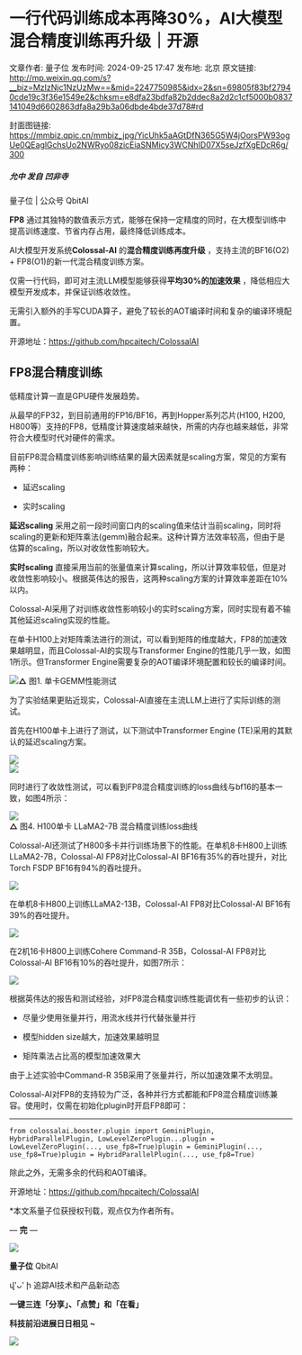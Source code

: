 # 一行代码训练成本再降30%，AI大模型混合精度训练再升级｜开源

文章作者: 量子位
发布时间: 2024-09-25 17:47
发布地: 北京
原文链接: http://mp.weixin.qq.com/s?__biz=MzIzNjc1NzUzMw==&mid=2247750985&idx=2&sn=69805f83bf27940cde19c3f36e1549e2&chksm=e8dfa23bdfa82b2ddec8a2d2c1cf5000b0837141049d6602863dfa8a29b3a06dbde4bde37d78#rd

封面图链接: https://mmbiz.qpic.cn/mmbiz_jpg/YicUhk5aAGtDfN365G5W4jOorsPW93ogUe0QEaglGchsUo2NWRyo08zicEiaSNMicy3WCNhID07X5seJzfXgEDcR6g/300

##### 允中 发自 凹非寺  
量子位 | 公众号 QbitAI

**FP8** 通过其独特的数值表示方式，能够在保持一定精度的同时，在大模型训练中提高训练速度、节省内存占用，最终降低训练成本。

AI大模型开发系统**Colossal-AI** 的**混合精度训练再度升级** ，支持主流的BF16(O2) + FP8(O1)的新一代混合精度训练方案。

仅需一行代码，即可对主流LLM模型能够获得**平均30%的加速效果** ，降低相应大模型开发成本，并保证训练收敛性。

无需引入额外的手写CUDA算子，避免了较长的AOT编译时间和复杂的编译环境配置。

开源地址：https://github.com/hpcaitech/ColossalAI

## FP8混合精度训练

低精度计算一直是GPU硬件发展趋势。

从最早的FP32，到目前通用的FP16/BF16，再到Hopper系列芯片(H100, H200,
H800等）支持的FP8，低精度计算速度越来越快，所需的内存也越来越低，非常符合大模型时代对硬件的需求。

目前FP8混合精度训练影响训练结果的最大因素就是scaling方案，常见的方案有两种：

  * 延迟scaling

  * 实时scaling

**延迟scaling**
采用之前一段时间窗口内的scaling值来估计当前scaling，同时将scaling的更新和矩阵乘法(gemm)融合起来。这种计算方法效率较高，但由于是估算的scaling，所以对收敛性影响较大。

**实时scaling**
直接采用当前的张量值来计算scaling，所以计算效率较低，但是对收敛性影响较小。根据英伟达的报告，这两种scaling方案的计算效率差距在10%以内。

Colossal-AI采用了对训练收敛性影响较小的实时scaling方案，同时实现有着不输其他延迟scaling实现的性能。

在单卡H100上对矩阵乘法进行的测试，可以看到矩阵的维度越大，FP8的加速效果越明显，而且Colossal-AI的实现与Transformer
Engine的性能几乎一致，如图1所示。但Transformer Engine需要复杂的AOT编译环境配置和较长的编译时间。

![](https://mmbiz.qpic.cn/mmbiz_jpg/YicUhk5aAGtDfN365G5W4jOorsPW93ogUeTKnE4F1QfqDGKt1sGWpdfkzAQrB0verEsF9ORkPh779xCpPicyVSbg/640?wx_fmt=jpeg&from=appmsg)**△**
图1. 单卡GEMM性能测试  

为了实验结果更贴近现实，Colossal-AI直接在主流LLM上进行了实际训练的测试。

首先在H100单卡上进行了测试，以下测试中Transformer Engine (TE)采用的其默认的延迟scaling方案。

![](https://mmbiz.qpic.cn/mmbiz_jpg/YicUhk5aAGtDfN365G5W4jOorsPW93ogU3IqnrNMpZksScGQ2Xhwb6MKRBjeXiblEfabtGpd9Hwia2icCNKCWh1eTw/640?wx_fmt=jpeg&from=appmsg)  
![](https://mmbiz.qpic.cn/mmbiz_jpg/YicUhk5aAGtDfN365G5W4jOorsPW93ogUZjUw3gMFHxXU8hFicPHs9bU1gcyPpDAsZq8ZYSeBeiaTHnKgmDf2aPCg/640?wx_fmt=jpeg&from=appmsg)  

同时进行了收敛性测试，可以看到FP8混合精度训练的loss曲线与bf16的基本一致，如图4所示：

![](https://mmbiz.qpic.cn/mmbiz_png/YicUhk5aAGtDfN365G5W4jOorsPW93ogUmn4rPLr9WA00kggicBLVovbqhAYW4zrgWNGKKQTK8tfkqx6ibT9Bvfng/640?wx_fmt=png&from=appmsg)  
**△** 图4. H100单卡 LLaMA2-7B 混合精度训练loss曲线  

Colossal-AI还测试了H800多卡并行训练场景下的性能。在单机8卡H800上训练LLaMA2-7B，Colossal-AI
FP8对比Colossal-AI BF16有35%的吞吐提升，对比Torch FSDP BF16有94%的吞吐提升。

![](https://mmbiz.qpic.cn/mmbiz_jpg/YicUhk5aAGtDfN365G5W4jOorsPW93ogUTZVRyRx5fmUu4YneWlqZicdHbP0tVt1xZfk97iaiaEYGgFcbu5Wn1V8wg/640?wx_fmt=jpeg&from=appmsg)

在单机8卡H800上训练LLaMA2-13B，Colossal-AI FP8对比Colossal-AI BF16有39%的吞吐提升。

![](https://mmbiz.qpic.cn/mmbiz_jpg/YicUhk5aAGtDfN365G5W4jOorsPW93ogU0vPk9hXeanBWibA8bVHPytUgAZC9tL4wS7lwypqiaIjTzt5W67M6SugA/640?wx_fmt=jpeg&from=appmsg)

在2机16卡H800上训练Cohere Command-R 35B，Colossal-AI FP8对比Colossal-AI
BF16有10%的吞吐提升，如图7所示：

![](https://mmbiz.qpic.cn/mmbiz_jpg/YicUhk5aAGtDfN365G5W4jOorsPW93ogUcLeA8GgKEfz6nmoGtPlJH0xAb9TDQag4CnTCH26v8vPwsicwDgljpibw/640?wx_fmt=jpeg&from=appmsg)

根据英伟达的报告和测试经验，对FP8混合精度训练性能调优有一些初步的认识：  

  * 尽量少使用张量并行，用流水线并行代替张量并行

  * 模型hidden size越大，加速效果越明显

  * 矩阵乘法占比高的模型加速效果大

由于上述实验中Command-R 35B采用了张量并行，所以加速效果不太明显。

Colossal-AI对FP8的支持较为广泛，各种并行方式都能和FP8混合精度训练兼容。使用时，仅需在初始化plugin时开启FP8即可：

  *   *   *   *   * 

    
    
    from colossalai.booster.plugin import GeminiPlugin, HybridParallelPlugin, LowLevelZeroPlugin...plugin = LowLevelZeroPlugin(..., use_fp8=True)plugin = GeminiPlugin(..., use_fp8=True)plugin = HybridParallelPlugin(..., use_fp8=True)

除此之外，无需多余的代码和AOT编译。

开源地址：https://github.com/hpcaitech/ColossalAI

*本文系量子位获授权刊载，观点仅为作者所有。

  

— **完** —

![](https://mmbiz.qpic.cn/mmbiz_jpg/YicUhk5aAGtCMTiaQvFTH1BuicE6KgJEARU6aCY4PfZHwOUZ0icduoLL4pFsRC23KyvGAhjp4fIYWfVCaicicyVRAxHA/640?wx_fmt=jpeg)

**量子位** QbitAI

վ'ᴗ' ի 追踪AI技术和产品新动态

**一键三连「分享」、「点赞」和「在看」**

**科技前沿进展日日相见 ~**

![](https://mmbiz.qpic.cn/mmbiz_svg/g9RQicMD01M0tYoRQT2cMQRmPS5ZDyrrfzeksiay90KaDzlGBH61icqHxmgFKfvfXtVuwTHV740CDLAaXU1LIfZyoJEpYKcRIiaE/640?wx_fmt=svg)

